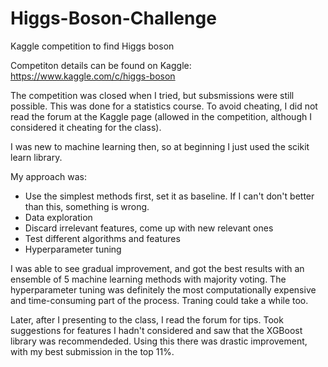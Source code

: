 # Higgs-Boson-Challenge
Kaggle competition to find Higgs boson

Competiton details can be found on Kaggle:
https://www.kaggle.com/c/higgs-boson

The competition was closed when I tried, but subsmissions were still possible. This was done for a statistics course. To avoid cheating, I did not read 
the forum at the Kaggle page (allowed in the competition, although I considered it cheating for the class).

I was new to machine learning then, so at beginning I just used the scikit learn library. 

My approach was:
* Use the simplest methods first, set it as baseline. If I can't don't better than this, something is wrong.
* Data exploration 
* Discard irrelevant features, come up with new relevant ones
* Test different algorithms and features
* Hyperparameter tuning

I was able to see gradual improvement, and got the best results with an ensemble of 5 machine learning methods with majority voting. 
The hyperparameter tuning was definitely the most computationally expensive and time-consuming part of the process. Traning could take a while too.

Later, after I presenting to the class, I read the forum for tips. Took suggestions for features I hadn't considered and saw that the
XGBoost library was recommendeded. Using this there was drastic improvement, with my best submission in the top 11%. 
